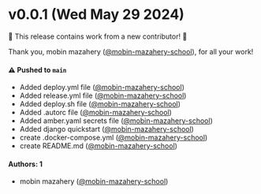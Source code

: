 # v0.0.1 (Wed May 29 2024)

:tada: This release contains work from a new contributor! :tada:

Thank you, mobin mazahery ([@mobin-mazahery-school](https://github.com/mobin-mazahery-school)), for all your work!

#### ⚠️ Pushed to `main`

- Added deploy.yml file ([@mobin-mazahery-school](https://github.com/mobin-mazahery-school))
- Added release.yml file ([@mobin-mazahery-school](https://github.com/mobin-mazahery-school))
- Added deploy.sh file ([@mobin-mazahery-school](https://github.com/mobin-mazahery-school))
- Added .autorc file ([@mobin-mazahery-school](https://github.com/mobin-mazahery-school))
- Added amber.yaml secrets file ([@mobin-mazahery-school](https://github.com/mobin-mazahery-school))
- Added django quickstart ([@mobin-mazahery-school](https://github.com/mobin-mazahery-school))
- create .docker-compose.yml ([@mobin-mazahery-school](https://github.com/mobin-mazahery-school))
- create README.md ([@mobin-mazahery-school](https://github.com/mobin-mazahery-school))

#### Authors: 1

- mobin mazahery ([@mobin-mazahery-school](https://github.com/mobin-mazahery-school))
